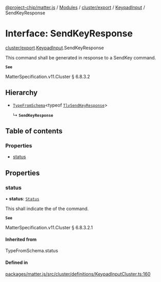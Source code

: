 [@project-chip/matter.js](../README.md) / [Modules](../modules.md) / [cluster/export](../modules/cluster_export.md) / [KeypadInput](../modules/cluster_export.KeypadInput.md) / SendKeyResponse

# Interface: SendKeyResponse

[cluster/export](../modules/cluster_export.md).[KeypadInput](../modules/cluster_export.KeypadInput.md).SendKeyResponse

This command shall be generated in response to a SendKey command.

**`See`**

MatterSpecification.v11.Cluster § 6.8.3.2

## Hierarchy

- [`TypeFromSchema`](../modules/tlv_export.md#typefromschema)\<typeof [`TlvSendKeyResponse`](../modules/cluster_export.KeypadInput.md#tlvsendkeyresponse)\>

  ↳ **`SendKeyResponse`**

## Table of contents

### Properties

- [status](cluster_export.KeypadInput.SendKeyResponse.md#status)

## Properties

### status

• **status**: [`Status`](../enums/cluster_export.KeypadInput.Status.md)

This shall indicate the of the command.

**`See`**

MatterSpecification.v11.Cluster § 6.8.3.2.1

#### Inherited from

TypeFromSchema.status

#### Defined in

[packages/matter.js/src/cluster/definitions/KeypadInputCluster.ts:160](https://github.com/project-chip/matter.js/blob/558e12c94a201592c28c7bc0743705360b3e5ca6/packages/matter.js/src/cluster/definitions/KeypadInputCluster.ts#L160)
